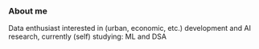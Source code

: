 
<!---
yumoldianne/yumoldianne is a ✨ special ✨ repository because its `README.md` (this file) appears on your GitHub profile.
You can click the Preview link to take a look at your changes.
--->

### About me
Data enthusiast interested in (urban, economic, etc.) development and AI research, currently (self) studying: ML and DSA
